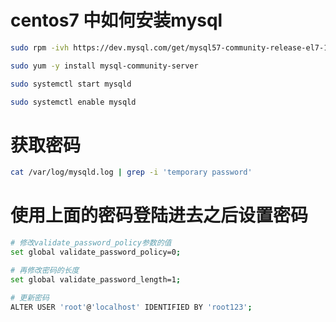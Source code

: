 # centos7 中如何安装mysql

```bash
sudo rpm -ivh https://dev.mysql.com/get/mysql57-community-release-el7-11.noarch.rpm

sudo yum -y install mysql-community-server

sudo systemctl start mysqld

sudo systemctl enable mysqld

```

# 获取密码
```bash
cat /var/log/mysqld.log | grep -i 'temporary password'
```

# 使用上面的密码登陆进去之后设置密码
```bash
# 修改validate_password_policy参数的值
set global validate_password_policy=0; 

# 再修改密码的长度
set global validate_password_length=1;

# 更新密码
ALTER USER 'root'@'localhost' IDENTIFIED BY 'root123';
```